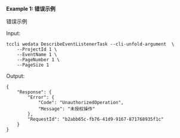 **Example 1: 错误示例**

错误示例

Input: 

```
tccli wedata DescribeEventListenerTask --cli-unfold-argument  \
    --ProjectId 1 \
    --EventName 1 \
    --PageNumber 1 \
    --PageSize 1
```

Output: 
```
{
    "Response": {
        "Error": {
            "Code": "UnauthorizedOperation",
            "Message": "未授权操作"
        },
        "RequestId": "b2abb65c-fb76-41d9-9167-871768935f1c"
    }
}
```


